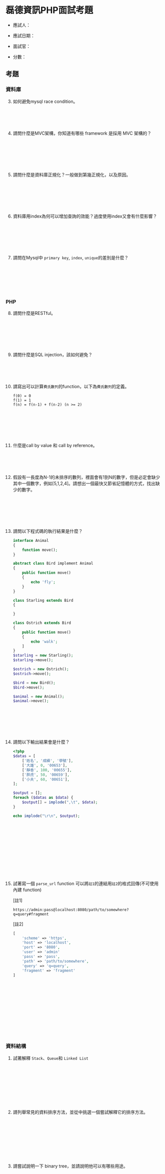 # 磊德資訊PHP面試考題

- 應試人：

- 應試日期：

- 面試官：

- 分數：


## 考題

### 資料庫

3. 如何避免mysql race condition。
	<br>
	<br>
	<br>
	<br>
	<br>
	

4. 請問什麼是MVC架構，你知道有哪些 framework 是採用 MVC 架構的？
	
	<br>
	<br>
	<br>
	<br>
	<br>

6. 請問什麼是資料庫正規化？一般做到第幾正規化，以及原因。
	
	<br>
	<br>
	<br>
	<br>
	<br>

16. 資料庫用index為何可以增加查詢的效能？過度使用index又會有什麼影響？
	
	<br>
	<br>
	<br>
	<br>
	<br>
	
17. 請問在Mysql中 `primary key`, `index`, `unique`的差別是什麼？

	<br>
	<br>
	<br>
	<br>
	<br>


### PHP


8. 請問什麼是RESTful。

	<br>
	<br>
	<br>
	<br>
	<br>

9. 請問什麼是SQL injection，該如何避免？
	<br>
	<br>
	<br>
	<br>
	<br>


10. 請寫出可以計算`費氏數列`的function，以下為`費氏數列`的定義。

	```
	f(0) = 0
	f(1) = 1
	f(n) = f(n-1) + f(n-2) (n >= 2)
	```
	
	<br>
	<br>
	<br>
	<br>
	<br>


12. 什麼是call by value 和 call by reference。
	<br>
	<br>
	<br>
	<br>
	<br>

14. 假設有一長度為N-1的未排序的數列，裡面會有1到N的數字，但是必定會缺少其中一個數字，例如[5,1,2,4]。請想出一個最快又節省記憶體的方式，找出缺少的數字。
	
	<br>
	<br>
	<br>
	<br>
	<br>

	
17. 請問以下程式碼的執行結果是什麼？
	
	``` php
	interface Animal
	{
		function move();
	}
	
	abstract class Bird implement Animal
	{
		public function move()
		{
			echo 'fly';
		}
	}
	
	class Starling extends Bird
	{
	
	}
	
	class Ostrich extends Bird
	{
		public function move()
		{
			echo 'walk';
		]
	}
	$starling = new Starling();
	$starling->move();
	
	$ostrich = new Ostrich();
	$ostrich->move();
	
	$bird = new Bird();
	$bird->move();
	
	$animal = new Animal();
	$animal->move();
	```
	<br>
	<br>
	<br>
	<br>
	<br>


1. 請問以下輸出結果會是什麼？

	``` php
	<?php
	$datas = [
		['姓名', '成績', '學號'],
		['大雄', 0, '00653'],
		['靜香', 100, '00655'],
		['胖虎', 50, '00659'],
		['小夫', 60, '00651'],
	]; 
	
	$output = [];
	foreach ($datas as $data) {
		$output[] = implode(",\t", $data);
	}
	
	echo implode("\r\n", $output);
	
	```
	<br>
	<br>
	<br>
	<br>
	<br><br>
	<br>
	<br>
	<br>
	<br>
	
1. 試著寫一個 `parse_url` function 可以將`註1`的連結用`註2`的格式回傳(不可使用內建 function)
	
	\[註1\]
	
	```
	https://admin:pass@localhost:8080/path/to/somewhere?q=query#fragment 
	```
	
	\[註2\]
	
	```php
	[
		'scheme' => 'https',
		'host' => 'localhost',
		'port' => '8080',
		'user' => 'admin'
		'pass' => 'pass',
		'path' => 'path/to/somewhere',
		'query' => 'q=query',
		'fragment' => 'fragment'
	]
	```
	
	
	<br>
	<br>
	<br>
	<br>
	<br><br>
	<br>
	<br>
	<br>
	<br>

### 資料結構

1. 試著解釋 `Stack`、`Queue`和 `Linked List`
	<br>
	<br>
	<br>
	<br>
	<br><br>
	<br>
	<br>
	<br>
	<br>
2. 請列舉常見的資料排序方法，並從中挑選一個嘗試解釋它的排序方法。
	<br>
	<br>
	<br>
	<br>
	<br>
	<br>
	<br>
	<br>
	<br>
	<br>
3. 請嘗試說明一下 binary tree，並請說明他可以有哪些用途。
	<br>
	<br>
	<br>
	<br>
	<br>
	<br>
	<br>
	<br>
	<br>
	<br>

